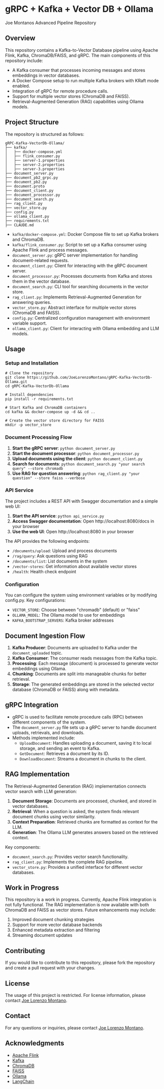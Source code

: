 # gRPC + Kafka + Vector DB + Ollama 
Joe Montanos Advanced Pipeline Repository

## Overview
This repository contains a Kafka-to-Vector Database pipeline using Apache Flink, Kafka, ChromaDB/FAISS, and gRPC. The main components of this repository include:

- A Kafka consumer that processes incoming messages and stores embeddings in vector databases.
- A Docker Compose setup to run multiple Kafka brokers with KRaft mode enabled.
- Integration of gRPC for remote procedure calls.
- Support for multiple vector stores (ChromaDB and FAISS).
- Retrieval-Augmented Generation (RAG) capabilities using Ollama models.

## Project Structure
The repository is structured as follows:

```
gRPC-Kafka-VectorDb-Ollama/
├── kafka/
│   ├── docker-compose.yml
│   ├── flink_consumer.py
│   ├── server-1.properties
│   ├── server-2.properties
│   ├── server-3.properties
├── document_server.py
├── document_pb2_grpc.py
├── document_pb2.py
├── document.proto
├── document_client.py
├── document_processor.py
├── document_search.py
├── rag_client.py
├── vector_store.py
├── config.py
├── ollama_client.py
├── requirements.txt
├── CLAUDE.md
```

- `kafka/docker-compose.yml`: Docker Compose file to set up Kafka brokers and ChromaDB.
- `kafka/flink_consumer.py`: Script to set up a Kafka consumer using Apache Flink and process messages.
- `document_server.py`: gRPC server implementation for handling document-related requests.
- `document_client.py`: Client for interacting with the gRPC document server.
- `document_processor.py`: Processes documents from Kafka and stores them in the vector database.
- `document_search.py`: CLI tool for searching documents in the vector store.
- `rag_client.py`: Implements Retrieval-Augmented Generation for answering queries.
- `vector_store.py`: Abstract interface for multiple vector stores (ChromaDB and FAISS).
- `config.py`: Centralized configuration management with environment variable support.
- `ollama_client.py`: Client for interacting with Ollama embedding and LLM models.

## Usage

### Setup and Installation
```
# Clone the repository
git clone https://github.com/JoeLorenzoMontano/gRPC-Kafka-VectorDb-Ollama.git
cd gRPC-Kafka-VectorDb-Ollama

# Install dependencies
pip install -r requirements.txt

# Start Kafka and ChromaDB containers
cd kafka && docker-compose up -d && cd ..

# Create the vector store directory for FAISS
mkdir -p vector_store
```

### Document Processing Flow
1. **Start the gRPC server**: `python document_server.py`
2. **Start the document processor**: `python document_processor.py`
3. **Upload documents using the client**: `python document_client.py`
4. **Search for documents**: `python document_search.py "your search query" --store chromadb`
5. **Use RAG for question answering**: `python rag_client.py "your question" --store faiss --verbose`

### API Service
The project includes a REST API with Swagger documentation and a simple web UI:

1. **Start the API service**: `python api_service.py`
2. **Access Swagger documentation**: Open http://localhost:8080/docs in your browser
3. **Use the web UI**: Open http://localhost:8080 in your browser

The API provides the following endpoints:
- `/documents/upload`: Upload and process documents
- `/rag/query`: Ask questions using RAG
- `/documents/list`: List documents in the system
- `/vector-stores`: Get information about available vector stores
- `/health`: Health check endpoint

### Configuration
You can configure the system using environment variables or by modifying config.py. Key configurations:
- `VECTOR_STORE`: Choose between "chromadb" (default) or "faiss"
- `OLLAMA_MODEL`: The Ollama model to use for embeddings
- `KAFKA_BOOTSTRAP_SERVERS`: Kafka broker addresses

## Document Ingestion Flow
1. **Kafka Producer**: Documents are uploaded to Kafka under the `document_uploaded` topic.
2. **Kafka Consumer**: The consumer reads messages from the Kafka topic.
3. **Processing**: Each message (document) is processed to generate vector embeddings using Ollama.
4. **Chunking**: Documents are split into manageable chunks for better retrieval.
5. **Storage**: The generated embeddings are stored in the selected vector database (ChromaDB or FAISS) along with metadata.

## gRPC Integration
- gRPC is used to facilitate remote procedure calls (RPC) between different components of the system.
- The `document_server.py` file sets up a gRPC server to handle document uploads, retrievals, and downloads.
- Methods implemented include:
  - `UploadDocument`: Handles uploading a document, saving it to local storage, and sending an event to Kafka.
  - `GetDocument`: Retrieves a document by its ID.
  - `DownloadDocument`: Streams a document in chunks to the client.

## RAG Implementation
The Retrieval-Augmented Generation (RAG) implementation connects vector search with LLM generation:

1. **Document Storage**: Documents are processed, chunked, and stored in vector databases.
2. **Retrieval**: When a question is asked, the system finds relevant document chunks using vector similarity.
3. **Context Preparation**: Retrieved chunks are formatted as context for the LLM.
4. **Generation**: The Ollama LLM generates answers based on the retrieved context.

Key components:
- `document_search.py`: Provides vector search functionality.
- `rag_client.py`: Implements the complete RAG pipeline.
- `vector_store.py`: Provides a unified interface for different vector databases.

## Work in Progress
This repository is a work in progress. Currently, Apache Flink integration is not fully functional. The RAG implementation is now available with both ChromaDB and FAISS as vector stores. Future enhancements may include:
1. Improved document chunking strategies
2. Support for more vector database backends
3. Enhanced metadata extraction and filtering
4. Streaming document updates

## Contributing
If you would like to contribute to this repository, please fork the repository and create a pull request with your changes.

## License
The usage of this project is restricted. For license information, please contact [Joe Lorenzo Montano](https://github.com/JoeLorenzoMontano).

## Contact
For any questions or inquiries, please contact [Joe Lorenzo Montano](https://github.com/JoeLorenzoMontano).

## Acknowledgments
- [Apache Flink](https://flink.apache.org/)
- [Kafka](https://kafka.apache.org/)
- [ChromaDB](https://chromadb.com/)
- [FAISS](https://github.com/facebookresearch/faiss)
- [Ollama](https://ollama.ai/)
- [LangChain](https://www.langchain.com/)
